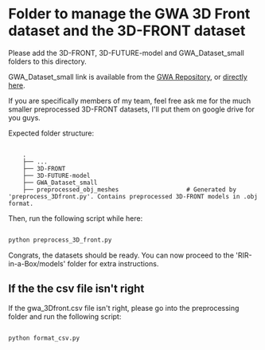 # Folder to manage the GWA 3D Front dataset and the 3D-FRONT dataset

Please add the 3D-FRONT, 3D-FUTURE-model and GWA_Dataset_small folders to this directory.

GWA_Dataset_small link is available from the  [GWA Repository](https://github.com/GAMMA-UMD/GWA/tree/master/download), or [directly here](https://obj.umiacs.umd.edu/gamma-datasets/GWA_Dataset_small.zip).

If you are specifically members of my team, feel free ask me for the much smaller preprocessed 3D-FRONT datasets, I'll put them on google drive for you guys.

Expected folder structure:

```text

    .
    ├── ...
    ├── 3D-FRONT
    ├── 3D-FUTURE-model
    ├── GWA_Dataset_small
    ├── preprocessed_obj_meshes                   # Generated by 'preprocess_3Dfront.py'. Contains preprocessed 3D-FRONT models in .obj format.

```

Then, run the following script while here:

```bash

python preprocess_3D_front.py

```

Congrats, the datasets should be ready.
You can now proceed to the 'RIR-in-a-Box/models' folder for extra instructions.

## If the the csv file isn't right

If the gwa_3Dfront.csv file isn't right, please go into the preprocessing folder and run the following script:

```bash

python format_csv.py

```
